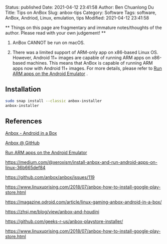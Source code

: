 Status: published
Date: 2021-04-12 23:41:58
Author: Ben Chuanlong Du
Title: Tips on AnBox
Slug: anbox-tips
Category: Software
Tags: software, AnBox, Andriod, Linux, emulation, tips
Modified: 2021-04-12 23:41:58

**
Things on this page are
fragmentary and immature notes/thoughts of the author.
Please read with your own judgement!
**


1. AnBox CANNOT be run on macOS.
    
2. There was a limited support of ARM-only app on x86-based Linux OS.
    However,
    Android 11+ images are capable of running ARM apps on x86-based machines. 
    This means that AnBox is capable of running ARM apps now
    with Android 11+ images. 
    For more details,
    please refer to
    [Run ARM apps on the Android Emulator](https://android-developers.googleblog.com/2020/03/run-arm-apps-on-android-emulator.html)
    .

## Installation

```bash
sudo snap install --classic anbox-installer 
anbox-installer 
```

## References

[Anbox - Android in a Box](http://anbox.io/)

[Anbox @ GitHub](https://github.com/anbox/anbox)

[Run ARM apps on the Android Emulator](https://android-developers.googleblog.com/2020/03/run-arm-apps-on-android-emulator.html)

https://medium.com/@xeroxism/install-anbox-and-run-android-apps-on-linux-36b665def84

https://github.com/anbox/anbox/issues/119

https://www.linuxuprising.com/2018/07/anbox-how-to-install-google-play-store.html

https://magazine.odroid.com/article/linux-gaming-anbox-android-in-a-box/

https://zhsj.me/blog/view/anbox-and-houdini

https://github.com/geeks-r-us/anbox-playstore-installer/

https://www.linuxuprising.com/2018/07/anbox-how-to-install-google-play-store.html
